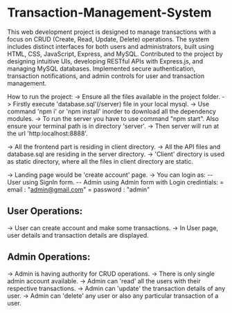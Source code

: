 # Transaction-Management-System
This web development project is designed to manage transactions with a focus on CRUD (Create, Read, Update, Delete) operations. The system includes distinct interfaces for both users and administrators, built using HTML, CSS, JavaScript, Express, and MySQL.
Contributed to the project by designing intuitive UIs, developing RESTful APIs with Express.js, and managing MySQL databases. Implemented secure authentication, transaction notifications, and admin controls for user and transaction management.

How to run the project:
-> Ensure all the files available in the project folder.
-> Firstly execute 'database.sql'(/server) file in your local mysql.
-> Use command 'npm i' or 'npm install' inorder to download all the dependency modules.
-> To run the server you have to use command "npm start". Also ensure 
   your terminal path is in directory 'server'.
-> Then server will run at the url 'http:localhost:8888'.

-> All the frontend part is residing in client directory.
-> All the API files and database.sql are residing in the server directory.
-> 'Client' directory is used as static directory, where all the files in client 
   directory are static.
     
-> Landing page would be 'create account' page.
-> You can login as:
    -- User using SignIn form.
    -- Admin using Admin form with Login credintials:
        = email : "admin@gmail.com"
        = password : "admin"


User Operations:
----------------
-> User can create account and make some transactions.
-> In User page, user details and transaction details are displayed.

Admin Operations:
-----------------
-> Admin is having authority for CRUD operations.
-> There is only single admin account available.
-> Admin can 'read' all the users with their respective transactions.
-> Admin can 'update' the transaction details of any user.
-> Admin can 'delete' any user or also any particular transaction of a user.
